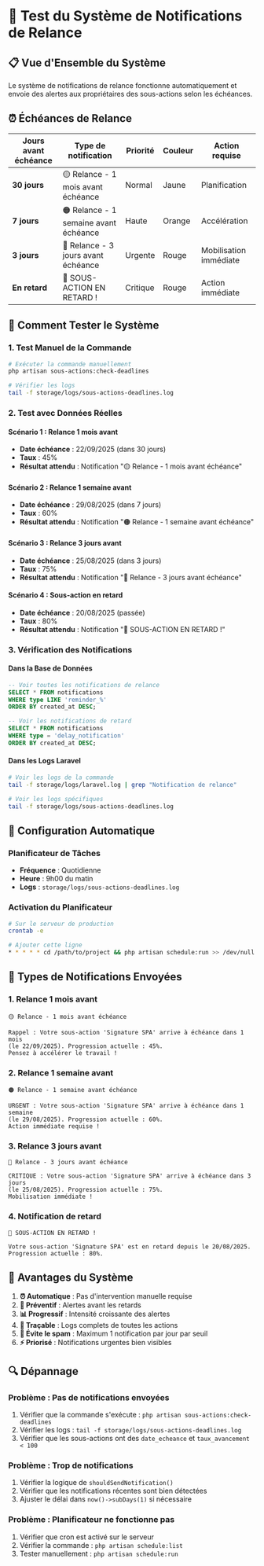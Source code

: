 # 🚨 Test du Système de Notifications de Relance

## 📋 **Vue d'Ensemble du Système**

Le système de notifications de relance fonctionne automatiquement et envoie des alertes aux propriétaires des sous-actions selon les échéances.

## ⏰ **Échéances de Relance**

| Jours avant échéance | Type de notification                  | Priorité | Couleur | Action requise         |
| -------------------- | ------------------------------------- | -------- | ------- | ---------------------- |
| **30 jours**         | 🟡 Relance - 1 mois avant échéance    | Normal   | Jaune   | Planification          |
| **7 jours**          | 🟠 Relance - 1 semaine avant échéance | Haute    | Orange  | Accélération           |
| **3 jours**          | 🔴 Relance - 3 jours avant échéance   | Urgente  | Rouge   | Mobilisation immédiate |
| **En retard**        | 🚨 SOUS-ACTION EN RETARD !            | Critique | Rouge   | Action immédiate       |

## 🧪 **Comment Tester le Système**

### **1. Test Manuel de la Commande**

```bash
# Exécuter la commande manuellement
php artisan sous-actions:check-deadlines

# Vérifier les logs
tail -f storage/logs/sous-actions-deadlines.log
```

### **2. Test avec Données Réelles**

#### **Scénario 1 : Relance 1 mois avant**

-   **Date échéance** : 22/09/2025 (dans 30 jours)
-   **Taux** : 45%
-   **Résultat attendu** : Notification "🟡 Relance - 1 mois avant échéance"

#### **Scénario 2 : Relance 1 semaine avant**

-   **Date échéance** : 29/08/2025 (dans 7 jours)
-   **Taux** : 60%
-   **Résultat attendu** : Notification "🟠 Relance - 1 semaine avant échéance"

#### **Scénario 3 : Relance 3 jours avant**

-   **Date échéance** : 25/08/2025 (dans 3 jours)
-   **Taux** : 75%
-   **Résultat attendu** : Notification "🔴 Relance - 3 jours avant échéance"

#### **Scénario 4 : Sous-action en retard**

-   **Date échéance** : 20/08/2025 (passée)
-   **Taux** : 80%
-   **Résultat attendu** : Notification "🚨 SOUS-ACTION EN RETARD !"

### **3. Vérification des Notifications**

#### **Dans la Base de Données**

```sql
-- Voir toutes les notifications de relance
SELECT * FROM notifications
WHERE type LIKE 'reminder_%'
ORDER BY created_at DESC;

-- Voir les notifications de retard
SELECT * FROM notifications
WHERE type = 'delay_notification'
ORDER BY created_at DESC;
```

#### **Dans les Logs Laravel**

```bash
# Voir les logs de la commande
tail -f storage/logs/laravel.log | grep "Notification de relance"

# Voir les logs spécifiques
tail -f storage/logs/sous-actions-deadlines.log
```

## 🔧 **Configuration Automatique**

### **Planificateur de Tâches**

-   **Fréquence** : Quotidienne
-   **Heure** : 9h00 du matin
-   **Logs** : `storage/logs/sous-actions-deadlines.log`

### **Activation du Planificateur**

```bash
# Sur le serveur de production
crontab -e

# Ajouter cette ligne
* * * * * cd /path/to/project && php artisan schedule:run >> /dev/null 2>&1
```

## 📱 **Types de Notifications Envoyées**

### **1. Relance 1 mois avant**

```
🟡 Relance - 1 mois avant échéance

Rappel : Votre sous-action 'Signature SPA' arrive à échéance dans 1 mois
(le 22/09/2025). Progression actuelle : 45%.
Pensez à accélérer le travail !
```

### **2. Relance 1 semaine avant**

```
🟠 Relance - 1 semaine avant échéance

URGENT : Votre sous-action 'Signature SPA' arrive à échéance dans 1 semaine
(le 29/08/2025). Progression actuelle : 60%.
Action immédiate requise !
```

### **3. Relance 3 jours avant**

```
🔴 Relance - 3 jours avant échéance

CRITIQUE : Votre sous-action 'Signature SPA' arrive à échéance dans 3 jours
(le 25/08/2025). Progression actuelle : 75%.
Mobilisation immédiate !
```

### **4. Notification de retard**

```
🚨 SOUS-ACTION EN RETARD !

Votre sous-action 'Signature SPA' est en retard depuis le 20/08/2025.
Progression actuelle : 80%.
```

## 🚀 **Avantages du Système**

1. **⏰ Automatique** : Pas d'intervention manuelle requise
2. **🎯 Préventif** : Alertes avant les retards
3. **📊 Progressif** : Intensité croissante des alertes
4. **📝 Traçable** : Logs complets de toutes les actions
5. **🔄 Évite le spam** : Maximum 1 notification par jour par seuil
6. **⚡ Priorisé** : Notifications urgentes bien visibles

## 🔍 **Dépannage**

### **Problème : Pas de notifications envoyées**

1. Vérifier que la commande s'exécute : `php artisan sous-actions:check-deadlines`
2. Vérifier les logs : `tail -f storage/logs/sous-actions-deadlines.log`
3. Vérifier que les sous-actions ont des `date_echeance` et `taux_avancement < 100`

### **Problème : Trop de notifications**

1. Vérifier la logique de `shouldSendNotification()`
2. Vérifier que les notifications récentes sont bien détectées
3. Ajuster le délai dans `now()->subDays(1)` si nécessaire

### **Problème : Planificateur ne fonctionne pas**

1. Vérifier que cron est activé sur le serveur
2. Vérifier la commande : `php artisan schedule:list`
3. Tester manuellement : `php artisan schedule:run`

